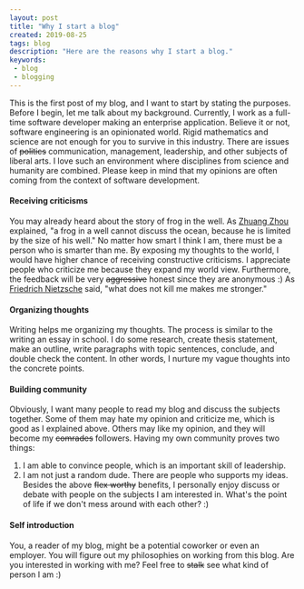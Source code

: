 ```yaml
---
layout: post
title: "Why I start a blog"
created: 2019-08-25
tags: blog
description: "Here are the reasons why I start a blog."
keywords:
 - blog
 - blogging
---
```


This is the first post of my blog, and I want to start by stating the purposes.
Before I begin, let me talk about my background.
Currently, I work as a full-time software developer making an enterprise application.
Believe it or not, software engineering is an opinionated world.
Rigid mathematics and science are not enough for you to survive in this industry.
There are issues of ~~politics~~ communication, management, leadership, and other subjects of liberal arts.
I love such an environment where disciplines from science and humanity are combined.
Please keep in mind that my opinions are often coming from the context of software development.

#### Receiving criticisms

You may already heard about the story of frog in the well.
As [Zhuang Zhou](https://en.wikipedia.org/wiki/Zhuang_Zhou) explained, "a frog in a well cannot discuss the ocean, because he is limited by the size of his well."
No matter how smart I think I am, there must be a person who is smarter than me.
By exposing my thoughts to the world, I would have higher chance of receiving constructive criticisms.
I appreciate people who criticize me because they expand my world view.
Furthermore, the feedback will be very ~~aggressive~~ honest since they are anonymous :)
As [Friedrich Nietzsche](https://en.wikipedia.org/wiki/Friedrich_Nietzsche) said, "what does not kill me makes me stronger."

#### Organizing thoughts

Writing helps me organizing my thoughts.
The process is similar to the writing an essay in school.
I do some research, create thesis statement, make an outline, write paragraphs with topic sentences, conclude, and double check the content.
In other words, I nurture my vague thoughts into the concrete points.

#### Building community

Obviously, I want many people to read my blog and discuss the subjects together.
Some of them may hate my opinion and criticize me, which is good as I explained above.
Others may like my opinion, and they will become my ~~comrades~~ followers.
Having my own community proves two things:
1. I am able to convince people, which is an important skill of leadership.
1. I am not just a random dude. There are people who supports my ideas.
Besides the above ~~flex worthy~~ benefits, I personally enjoy discuss or debate with people on the subjects I am interested in.
What's the point of life if we don't mess around with each other? :)

#### Self introduction

You, a reader of my blog, might be a potential coworker or even an employer.
You will figure out my philosophies on working from this blog.
Are you interested in working with me?
Feel free to ~~stalk~~ see what kind of person I am :)

